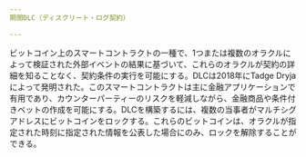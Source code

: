 ```yaml
---
期間DLC（ディスクリート・ログ契約）

---
```

ビットコイン上のスマートコントラクトの一種で、1つまたは複数のオラクルによって検証された外部イベントの結果に基づいて、これらのオラクルが契約の詳細を知ることなく、契約条件の実行を可能にする。DLCは2018年にTadge Dryjaによって発明された。このスマートコントラクトは主に金融アプリケーションで有用であり、カウンターパーティーのリスクを軽減しながら、金融商品や条件付きベットの作成を可能にする。DLCを構築するには、複数の当事者がマルチシグアドレスにビットコインをロックする。これらのビットコインは、オラクルが指定された時刻に指定された情報を公表した場合にのみ、ロックを解除することができる。
